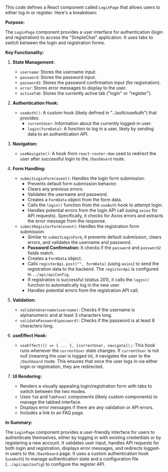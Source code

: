 This code defines a React component called `LoginPage` that allows users to either log in or register.  Here's a breakdown:

**Purpose:**

The `LoginPage` component provides a user interface for authentication (login and registration) to access the "SimpleChat" application.  It uses tabs to switch between the login and registration forms.

**Key Functionality:**

1.  **State Management:**
    *   `username`: Stores the username input.
    *   `password`: Stores the password input.
    *   `password2`: Stores the password confirmation input (for registration).
    *   `error`: Stores error messages to display to the user.
    *   `activeTab`: Stores the currently active tab ("login" or "register").

2.  **Authentication Hook:**
    *   `useAuth()`: A custom hook (likely defined in "../auth/useAuth") that provides:
        *   `currentUser`:  Information about the currently logged-in user.
        *   `login(formData)`: A function to log in a user, likely by sending data to an authentication API.

3.  **Navigation:**
    *   `useNavigate()`:  A hook from `react-router-dom` used to redirect the user after successful login to the `/Dashboard` route.

4.  **Form Handling:**
    *   `submitLoginForm(event)`: Handles the login form submission:
        *   Prevents default form submission behavior.
        *   Clears any previous errors.
        *   Validates the username and password.
        *   Creates a `FormData` object from the form data.
        *   Calls the `login()` function from the `useAuth` hook to attempt login.
        *   Handles potential errors from the login API call (using `axios` for API requests).  Specifically, it checks for Axios errors and extracts the error message from the response.
    *   `submitRegisterForm(event)`: Handles the registration form submission:
        *   Similar to `submitLoginForm`, it prevents default submission, clears errors, and validates the username and password.
        *   **Password Confirmation:** It checks if the `password` and `password2` fields match.
        *   Creates a `FormData` object.
        *   Calls `registerApi.post("", formData)` (using `axios`) to send the registration data to the backend. The `registerApi` is configured in `../api/apiConfig`.
        *   If registration is successful (status 201), it calls the `login()` function to automatically log in the new user.
        *   Handles potential errors from the registration API call.

5.  **Validation:**
    *   `validateUsername(username)`:  Checks if the username is alphanumeric and at least 3 characters long.
    *   `validatePassword(password)`: Checks if the password is at least 8 characters long.

6.  **useEffect Hook:**
    *   `useEffect(() => { ... }, [currentUser, navigate]);`:  This hook runs whenever the `currentUser` state changes.  If `currentUser` is not null (meaning the user is logged in), it navigates the user to the `/Dashboard` route. This ensures that once the user logs in via either login or registration, they are redirected.

7.  **UI Rendering:**
    *   Renders a visually appealing login/registration form with tabs to switch between the two modes.
    *   Uses `Tab` and `TabPanel` components (likely custom components) to manage the tabbed interface.
    *   Displays error messages if there are any validation or API errors.
    *   Includes a link to an FAQ page.

**In Summary:**

The `LoginPage` component provides a user-friendly interface for users to authenticate themselves, either by logging in with existing credentials or by registering a new account. It validates user input, handles API requests for both login and registration, displays error messages, and redirects logged-in users to the `/Dashboard` page.  It uses a custom authentication hook (`useAuth`) to manage authentication state and a configuration file (`../api/apiConfig`) to configure the register API.
